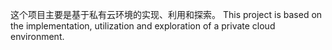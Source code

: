 这个项目主要是基于私有云环境的实现、利用和探索。 
This project is based on the implementation, utilization and exploration of a private cloud environment.
